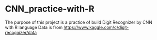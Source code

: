 # CNN_practice-with-R
The purpose of this project is a practice of build Digit Recognizer by CNN with R language
Data is from https://www.kaggle.com/c/digit-recognizer/data

